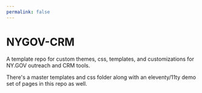 ```yaml
---
permalink: false
---
```

# NYGOV-CRM
A template repo for custom themes, css, templates, and customizations for NY.GOV outreach and CRM tools.

There's a master templates and css folder along with an eleventy/11ty demo set of pages in this repo as well. 
